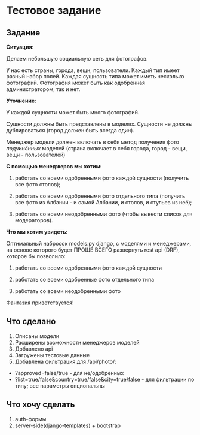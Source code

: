 # Тестовое задание

## Задание
**Ситуация**: 

Делаем небольшую социальную сеть для фотографов.

У нас есть страны, города, вещи, пользователи. Каждый тип имеет разный набор полей. Каждая сущность типа может иметь несколько фотографий. Фотография может быть как одобренная администратором, так и нет.


**Уточнение**:

У каждой сущности может быть много фотографий.

Сущности должны быть представлены в моделях. Сущности не должны дублироваться (город должен быть всегда один).

Менеджер модели должен включать в себя метод получения фото _подчинённых_ моделей (страна включает в себя города, город - вещи, вещи - пользователей)


**С помощью менеджеров мы хотим:**

1) работать со всеми одобренными фото каждой сущности (получить все фото столов);

2) работать со всеми одобренными фото отдельного типа (получить все фото из Албании - и самой Албании,  и столов, и стульев из неё);

3) работать со всеми неодобренными фото (чтобы вывести список для модераторов).


**Что мы хотим увидеть:**

Оптимальный набросок models.py django, с моделями и менеджерами, на основе которого будет ПРОЩЕ ВСЕГО развернуть rest api (DRF), которое бы позволило:

1) работать со всеми одобренными фото каждой сущности

2) работать со всеми одобренные фото отдельного типа

3) работать со всеми неодобренными фото

Фантазия приветствуется!

## Что сделано
1. Описаны модели
2. Расширены возможности менеджеров моделей
3. Добавлено api
4. Загружены тестовые данные
5. Добавлена фильтрация для /api/photo/:
  - ?approved=false/true - для не/одобренных
  - ?list=true/false&country=true/false&city=true/false - для фильтрации по типу; все параметры опциональны

## Что хочу сделать
1. auth-формы
2. server-side(django-templates) + bootstrap
